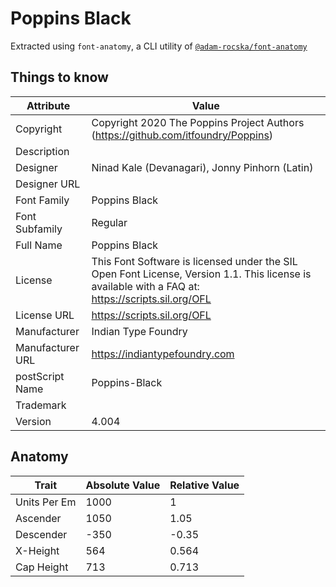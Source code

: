 # Poppins Black

Extracted using `font-anatomy`, a CLI utility of
[`@adam-rocska/font-anatomy`](https://github.com/adam-rocska/font-anatomy)

## Things to know

| Attribute        | Value                                                                                                                                             |
| ---------------- | ------------------------------------------------------------------------------------------------------------------------------------------------- |
| Copyright        | Copyright 2020 The Poppins Project Authors (https://github.com/itfoundry/Poppins)                                                                 |
| Description      |                                                                                                                                                   |
| Designer         | Ninad Kale (Devanagari), Jonny Pinhorn (Latin)                                                                                                    |
| Designer URL     |                                                                                                                                                   |
| Font Family      | Poppins Black                                                                                                                                     |
| Font Subfamily   | Regular                                                                                                                                           |
| Full Name        | Poppins Black                                                                                                                                     |
| License          | This Font Software is licensed under the SIL Open Font License, Version 1.1. This license is available with a FAQ at: https://scripts.sil.org/OFL |
| License URL      | https://scripts.sil.org/OFL                                                                                                                       |
| Manufacturer     | Indian Type Foundry                                                                                                                               |
| Manufacturer URL | https://indiantypefoundry.com                                                                                                                     |
| postScript Name  | Poppins-Black                                                                                                                                     |
| Trademark        |                                                                                                                                                   |
| Version          | 4.004                                                                                                                                             |

## Anatomy

| Trait        | Absolute Value | Relative Value |
| ------------ | -------------- | -------------- |
| Units Per Em | 1000           | 1              |
| Ascender     | 1050           | 1.05           |
| Descender    | -350           | -0.35          |
| X-Height     | 564            | 0.564          |
| Cap Height   | 713            | 0.713          |
